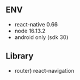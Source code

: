 ## ENV
- react-native 0.66
- node 16.13.2
- android only (sdk 30)

## Library
- router) react-navigation